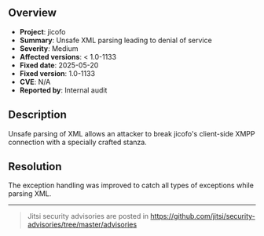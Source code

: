 ## Overview

* **Project**: jicofo
* **Summary**: Unsafe XML parsing leading to denial of service
* **Severity**: Medium
* **Affected versions**: < 1.0-1133
* **Fixed date**: 2025-05-20
* **Fixed version**: 1.0-1133
* **CVE**: N/A
* **Reported by**: Internal audit

## Description

Unsafe parsing of XML allows an attacker to break jicofo's client-side XMPP
connection with a specially crafted stanza.

## Resolution

The exception handling was improved to catch all types of exceptions while
parsing XML.

---

> Jitsi security advisories are posted in https://github.com/jitsi/security-advisories/tree/master/advisories
